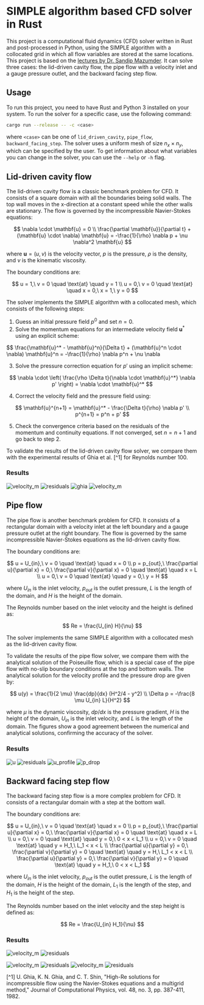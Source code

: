# SIMPLE algorithm based CFD solver in Rust

This project is a computational fluid dynamics (CFD) solver written in Rust and post-processed in Python, using the SIMPLE algorithm with a collocated grid in which  all flow variables are stored at the same locations. This project is based on the [lectures by Dr. Sandip Mazumder](https://youtube.com/playlist?list=PLVuuXJfoPgT4gJcBAAFPW7uMwjFKB9aqT). It can solve three cases: the lid-driven cavity flow, the pipe flow with a velocity inlet and a gauge pressure outlet, and the backward facing step flow.

## Usage

To run this project, you need to have Rust and Python 3 installed on your system. To run the solver for a specific case, use the following command:

```bash
cargo run --release -- -c <case>
```

where `<case>` can be one of `lid_driven_cavity`, `pipe_flow`, `backward_facing_step`. The solver uses a uniform mesh of size $n_x \times n_y$, which can be specified by the user. To get information about what variables you can change in the solver, you can use the `--help` or `-h` flag.

## Lid-driven cavity flow

The lid-driven cavity flow is a classic benchmark problem for CFD. It consists of a square domain with all the boundaries being solid walls. The top wall moves in the x-direction at a constant speed while the other walls are stationary. The flow is governed by the incompressible Navier-Stokes equations:

$$
\nabla \cdot \mathbf{u} = 0 \\
\frac{\partial \mathbf{u}}{\partial t} + (\mathbf{u} \cdot \nabla) \mathbf{u} = -\frac{1}{\rho} \nabla p + \nu \nabla^2 \mathbf{u}
$$

where $\mathbf{u} = (u,v)$ is the velocity vector, $p$ is the pressure, $\rho$ is the density, and $\nu$ is the kinematic viscosity.

The boundary conditions are:

$$
u = 1,\ v = 0 \quad \text{at} \quad y = 1 \\
u = 0,\ v = 0 \quad \text{at} \quad x = 0,\ x = 1,\ y = 0
$$

The solver implements the SIMPLE algorithm with a collocated mesh, which consists of the following steps:

1. Guess an initial pressure field $p^0$ and set $n=0$.
2. Solve the momentum equations for an intermediate velocity field $\mathbf{u}^*$ using an explicit scheme:

$$
\frac{\mathbf{u}^* - \mathbf{u}^n}{\Delta t} + (\mathbf{u}^n \cdot \nabla) \mathbf{u}^n = -\frac{1}{\rho} \nabla p^n + \nu \nabla

3. Solve the pressure correction equation for $p'$ using an implicit scheme:

$$
\nabla \cdot \left( \frac{\rho \Delta t}{\nabla \cdot \mathbf{u}^*} \nabla p' \right) = \nabla \cdot \mathbf{u}^*
$$

4. Correct the velocity field and the pressure field using:

$$
\mathbf{u}^{n+1} = \mathbf{u}^* - \frac{\Delta t}{\rho} \nabla p' \\
p^{n+1} = p^n + p'
$$

5. Check the convergence criteria based on the residuals of the momentum and continuity equations. If not converged, set $n = n + 1$ and go back to step 2.

To validate the results of the lid-driven cavity flow solver, we compare them with the experimental results of Ghia et al. [^1] for Reynolds number 100.

### Results
![velocity_m](https://user-images.githubusercontent.com/100235899/229377769-c678d206-57b4-490d-be1c-7f23985b3fe1.png)
![residuals](https://user-images.githubusercontent.com/100235899/229377781-3fa8f610-eff3-400a-87e2-779cc5ab3fd9.png)
![ghia](https://user-images.githubusercontent.com/100235899/229377785-288878e7-f831-412a-93c9-298fc458671d.png)
![velocity_m](https://user-images.githubusercontent.com/100235899/229377966-760cac88-bfd7-4ad6-bcd7-805a0f285b8f.png)

## Pipe flow

The pipe flow is another benchmark problem for CFD. It consists of a rectangular domain with a velocity inlet at the left boundary and a gauge pressure outlet at the right boundary. The flow is governed by the same incompressible Navier-Stokes equations as the lid-driven cavity flow.

The boundary conditions are:

$$
u = U_{in},\ v = 0 \quad \text{at} \quad x = 0 \\
p = p_{out},\ \frac{\partial u}{\partial x} = 0,\ \frac{\partial v}{\partial x} = 0 \quad \text{at} \quad x = L \\
u = 0,\ v = 0 \quad \text{at} \quad y = 0,\ y = H
$$

where $U_{in}$ is the inlet velocity, $p_{out}$ is the outlet pressure, $L$ is the length of the domain, and $H$ is the height of the domain.

The Reynolds number based on the inlet velocity and the height is defined as:

$$
Re = \frac{U_{in} H}{\nu}
$$

The solver implements the same SIMPLE algorithm with a collocated mesh as the lid-driven cavity flow.

To validate the results of the pipe flow solver, we compare them with the analytical solution of the Poiseuille flow, which is a special case of the pipe flow with no-slip boundary conditions at the top and bottom walls. The analytical solution for the velocity profile and the pressure drop are given by:

$$
u(y) = \frac{1}{2 \mu} \frac{dp}{dx} (H^2/4 - y^2) \\
\Delta p = -\frac{8 \mu U_{in} L}{H^2}
$$

where $\mu$ is the dynamic viscosity, $dp/dx$ is the pressure gradient, $H$ is the height of the domain, $U_{in}$ is the inlet velocity, and $L$ is the length of the domain. The figures show a good agreement between the numerical and analytical solutions, confirming the accuracy of the solver.

### Results
![u](https://user-images.githubusercontent.com/100235899/229377925-5450b28c-307b-47d7-b3f2-a725b53f1ac1.png)
![residuals](https://user-images.githubusercontent.com/100235899/229377933-2c9f70ce-9328-4034-9a8f-3bc24ec8a405.png)
![u_profile](https://user-images.githubusercontent.com/100235899/229377937-ba8cd109-ecf9-4162-8769-348b3c6cca2c.png)
![p_drop](https://user-images.githubusercontent.com/100235899/229377941-23c1eab2-6f6e-462b-a57f-28bcc33967c4.png)

## Backward facing step flow

The backward facing step flow is a more complex problem for CFD. It consists of a rectangular domain with a step at the bottom wall.

The boundary conditions are:

$$
u = U_{in},\ v = 0 \quad \text{at} \quad x = 0 \\
p = p_{out},\ \frac{\partial u}{\partial x} = 0,\ \frac{\partial v}{\partial x} = 0 \quad \text{at} \quad x = L \\
u = 0,\ v = 0 \quad \text{at} \quad y = 0,\ 0 < x < L_1 \\
u = 0,\ v = 0 \quad \text{at} \quad y = H_1,\ L_1 < x < L \\
\frac{\partial u}{\partial y} = 0,\ \frac{\partial v}{\partial y} = 0 \quad \text{at} \quad y = H,\ L_1 < x < L \\
\frac{\partial u}{\partial y} = 0,\ \frac{\partial v}{\partial y} = 0 \quad \text{at} \quad y = H_1,\ 0 < x < L_1
$$

where $U_{in}$ is the inlet velocity, $p_{out}$ is the outlet pressure, $L$ is the length of the domain, $H$ is the height of the domain, $L_1$ is the length of the step, and $H_1$ is the height of the step.

The Reynolds number based on the inlet velocity and the step height is defined as:

$$
Re = \frac{U_{in} H_1}{\nu}
$$

### Results
![velocity_m](https://user-images.githubusercontent.com/100235899/229378653-89ebd29d-b123-46a6-a00d-f7837e24ad50.png)
![residuals](https://user-images.githubusercontent.com/100235899/229378657-5a16376b-d7bf-41fb-a7a9-a8ea1ff8f2e8.png)

![velocity_m](https://user-images.githubusercontent.com/100235899/229378063-14a6db9d-a107-4109-83c6-11c89d138332.png)
![residuals](https://user-images.githubusercontent.com/100235899/229378087-fa05128d-50a4-43b5-ab9c-b22608cf1952.png)
![velocity_m](https://user-images.githubusercontent.com/100235899/229378559-de2ab640-d964-4823-8383-461a96f2b825.png)
![residuals](https://user-images.githubusercontent.com/100235899/229378566-af9966fd-57dc-4f04-a281-2cd263b05ec1.png)


[^1] U. Ghia, K. N. Ghia, and C. T. Shin, "High-Re solutions for incompressible flow using the Navier-Stokes equations and a multigrid method," Journal of Computational Physics, vol. 48, no. 3, pp. 387-411, 1982.
